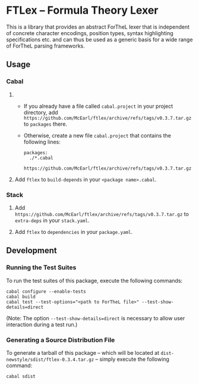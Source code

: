 # FTLex – Formula Theory Lexer

This is a library that provides an abstract ForTheL lexer that is independent
of concrete character encodings, position types, syntax highlighting
specifications etc. and can thus be used as a generic basis for a wide range of
ForTheL parsing frameworks.


## Usage

### Cabal

1.  * If you already have a file called `cabal.project` in your project directory,
      add `https://github.com/McEarl/ftlex/archive/refs/tags/v0.3.7.tar.gz`
      to `packages` there.

    * Otherwise, create a new file `cabal.project` that contains the following lines:

      ```cabal
      packages:
        ./*.cabal
        https://github.com/McEarl/ftlex/archive/refs/tags/v0.3.7.tar.gz
      ```

2.  Add `ftlex` to `build-depends` in your `<package name>.cabal`.


### Stack

1.  Add `https://github.com/McEarl/ftlex/archive/refs/tags/v0.3.7.tar.gz`
    to `extra-deps` in your `stack.yaml`.

2.  Add `ftlex` to `dependencies` in your `package.yaml`.


## Development

### Running the Test Suites

To run the test suites of this package, execute the following commands:

```
cabal configure --enable-tests
cabal build
cabal test --test-options="<path to ForTheL file>" --test-show-details=direct
```

(Note: The option `--test-show-details=direct` is necessary to allow user
interaction during a test run.)


### Generating a Source Distribution File

To generate a tarball of this package – which will be located at
`dist-newstyle/sdist/ftlex-0.3.4.tar.gz` – simply execute the following command:

```
cabal sdist
```
